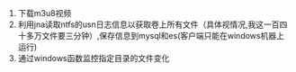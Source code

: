 1. 下载m3u8视频
2. 利用jna读取ntfs的usn日志信息以获取卷上所有文件（具体视情况,我这一百四十多万文件要三分钟）,保存信息到mysql和es(客户端只能在windows机器上运行)
3. 通过windows函数监控指定目录的文件变化
